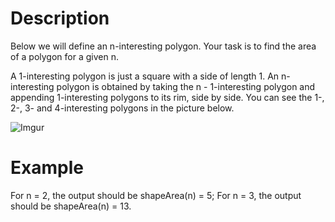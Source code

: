 # Description

Below we will define an n-interesting polygon. Your task is to find the area of a polygon for a given n.

A 1-interesting polygon is just a square with a side of length 1. An n-interesting polygon is obtained by taking the n - 1-interesting polygon and appending 1-interesting polygons to its rim, side by side. You can see the 1-, 2-, 3- and 4-interesting polygons in the picture below.

![Imgur](https://i.imgur.com/cEEM9I0.png)


# Example

For n = 2, the output should be
shapeArea(n) = 5;
For n = 3, the output should be
shapeArea(n) = 13.
